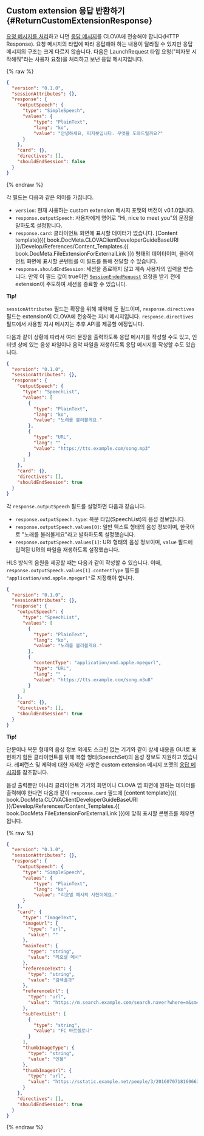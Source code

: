 ## Custom extension 응답 반환하기 {#ReturnCustomExtensionResponse}
[요청 메시지를 처리](#HandleCustomExtensionRequest)하고 나면 [응답 메시지](/Develop/References/Custom_Extension_Message.md#CustomExtResponseMessage)를 CLOVA에 전송해야 합니다(HTTP Response). 요청 메시지의 타입에 따라 응답해야 하는 내용이 달라질 수 있지만 응답 메시지의 구조는 크게 다르지 않습니다. 다음은 LaunchRequest 타입 요청("피자봇 시작해줘"라는 사용자 요청)을 처리하고 보낸 응답 메시지입니다.

{% raw %}
```json
{
  "version": "0.1.0",
  "sessionAttributes": {},
  "response": {
    "outputSpeech": {
      "type": "SimpleSpeech",
      "values": {
          "type": "PlainText",
          "lang": "ko",
          "value": "안녕하세요, 피자봇입니다. 무엇을 도와드릴까요?"
      }
    },
    "card": {},
    "directives": [],
    "shouldEndSession": false
  }
}
```
{% endraw %}

각 필드는 다음과 같은 의미를 가집니다.

* `version`: 현재 사용하는 custom extension 메시지 포맷의 버전이 v0.1.0입니다.
* `response.outputSpeech`: 사용자에게 영어로 "Hi, nice to meet you"의 문장을 말하도록 설정합니다.
* `response.card`: 클라이언트 화면에 표시할 데이터가 없습니다. [Content template]({{ book.DocMeta.CLOVAClientDeveloperGuideBaseURI }}/Develop/References/Content_Templates.{{ book.DocMeta.FileExtensionForExternalLink }}) 형태의 데이터이며, 클라이언트 화면에 표시할 콘텐트를 이 필드를 통해 전달할 수 있습니다.
* `response.shouldEndSession`: 세션을 종료하지 않고 계속 사용자의 입력을 받습니다. 만약 이 필드 값이 true이면 [`SessionEndedRequest`](#HandleSessionEndedRequest) 요청을 받기 전에 extension이 주도하여 세션을 종료할 수 있습니다.

<div class="tip">
  <p><strong>Tip!</strong></p>
  <p><code>sessionAttributes</code> 필드는 확장을 위해 예약해 둔 필드이며, <code>response.directives</code> 필드는 extension이 CLOVA에 전송하는 지시 메시지입니다. <code>response.directives</code> 필드에서 사용할 지시 메시지는 추후 API를 제공할 예정입니다.</p>
</div>

다음과 같이 상황에 따라서 여러 문장을 출력하도록 응답 메시지를 작성할 수도 있고, 인터넷 상에 있는 음성 파일이나 음악 파일을 재생하도록 응답 메시지를 작성할 수도 있습니다.

```json
{
  "version": "0.1.0",
  "sessionAttributes": {},
  "response": {
    "outputSpeech": {
      "type": "SpeechList",
      "values": [
        {
          "type": "PlainText",
          "lang": "ko",
          "value": "노래를 불러볼게요."
        },
        {
          "type": "URL",
          "lang": "" ,
          "value": "https://tts.example.com/song.mp3"
        }
      ]
    },
    "card": {},
    "directives": [],
    "shouldEndSession": true
  }
}
```

각 `response.outputSpeech` 필드를 설명하면 다음과 같습니다.

* `response.outputSpeech.type`: 복문 타입(SpeechList)의 음성 정보입니다.
* `response.outputSpeech.values[0]`: 일반 텍스트 형태의 음성 정보이며, 한국어로 "노래를 불러볼게요"라고 발화하도록 설정했습니다.
* `response.outputSpeech.values[1]`: URI 형태의 음성 정보이며, `value` 필드에 입력된 URI의 파일을 재생하도록 설정했습니다.

HLS 방식의 음원을 제공할 때는 다음과 같이 작성할 수 있습니다. 이때, `response.outputSpeech.values[1].contentType` 필드를 `"application/vnd.apple.mpegurl"`로 지정해야 합니다.

```json
{
  "version": "0.1.0",
  "sessionAttributes": {},
  "response": {
    "outputSpeech": {
      "type": "SpeechList",
      "values": [
        {
          "type": "PlainText",
          "lang": "ko",
          "value": "노래를 불러볼게요."
        },
        {
          "contentType": "application/vnd.apple.mpegurl",
          "type": "URL",
          "lang": "" ,
          "value": "https://tts.example.com/song.m3u8"
        }
      ]
    },
    "card": {},
    "directives": [],
    "shouldEndSession": true
  }
}
```

<div class="tip">
  <p><strong>Tip!</strong></p>
  <p>단문이나 복문 형태의 음성 정보 외에도 스크린 없는 기기와 같이 상세 내용을 GUI로 표현하기 힘든 클라이언트를 위해 복합 형태(SpeechSet)의 음성 정보도 지원하고 있습니다. 레퍼런스 및 제약에 대한 자세한 사항은 custom extension 메시지 포맷의 <a href="/Develop/References/Custom_Extension_Message.md#CustomExtResponseMessage">응답 메시지</a>를 참조합니다.</p>
</div>

음성 출력뿐만 아니라 클라이언트 기기의 화면이나 CLOVA 앱 화면에 원하는 데이터를 출력해야 한다면 다음과 같이 `response.card` 필드에 [content template]({{ book.DocMeta.CLOVAClientDeveloperGuideBaseURI }}/Develop/References/Content_Templates.{{ book.DocMeta.FileExtensionForExternalLink }})에 맞춰 표시할 콘텐츠를 채우면 됩니다.

{% raw %}
```json
{
  "version": "0.1.0",
  "sessionAttributes": {},
  "response": {
    "outputSpeech": {
      "type": "SimpleSpeech",
      "values": {
          "type": "PlainText",
          "lang": "ko",
          "value": "리오넬 메시의 사진이에요."
      }
    },
    "card": {
      "type": "ImageText",
      "imageUrl": {
        "type": "url",
        "value": ""
      },
      "mainText": {
        "type": "string",
        "value": "리오넬 메시"
      },
      "referenceText": {
        "type": "string",
        "value": "검색결과"
      },
      "referenceUrl": {
        "type": "url",
        "value": "https://m.search.example.com/search.naver?where=m&sm=mob_lic&query=%eb%a6%ac%ec%98%a4%eb%84%ac+%eb%a9%94%ec%8b%9c+%ec%86%8c%ec%86%8d%ed%8c%80"
      },
      "subTextList": [
        {
          "type": "string",
          "value": "FC 바르셀로나"
        }
      ],
      "thumbImageType": {
        "type": "string",
        "value": "인물"
      },
      "thumbImageUrl": {
        "type": "url",
        "value": "https://sstatic.example.net/people/3/201607071816066361.jpg"
      }
    },
    "directives": [],
    "shouldEndSession": true
  }
}
```
{% endraw %}
